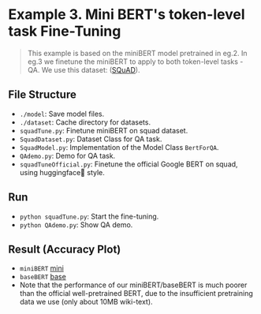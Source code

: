 # Example 3. Mini BERT's token-level task Fine-Tuning
> This example is based on the miniBERT model pretrained in eg.2.
> In eg.3 we finetune the miniBERT to apply to both token-level tasks - QA. We use this dataset: ([SQuAD](https://hf-mirror.com/datasets/rajpurkar/squad)).

## File Structure
- `./model`: Save model files.
- `./dataset`: Cache directory for datasets.
- `squadTune.py`: Finetune miniBERT on squad dataset.
- `SquadDataset.py`: Dataset Class for QA task.
- `SquadModel.py`: Implementation of the Model Class `BertForQA`.
- `QAdemo.py`: Demo for QA task.
- `squadTuneOfficial.py`: Finetune the official Google BERT on squad, using huggingface🤗 style.
## Run
- `python squadTune.py`: Start the fine-tuning.
- `python QAdemo.py`: Show QA demo.
## Result (Accuracy Plot)
- `miniBERT`
[mini](./model/mini_train_acc.png)
- `baseBERT`
[base](./model/train_acc.png)
- Note that the performance of our miniBERT/baseBERT is much poorer than the official well-pretrained BERT, due to the insufficient pretraining data we use (only about 10MB wiki-text).